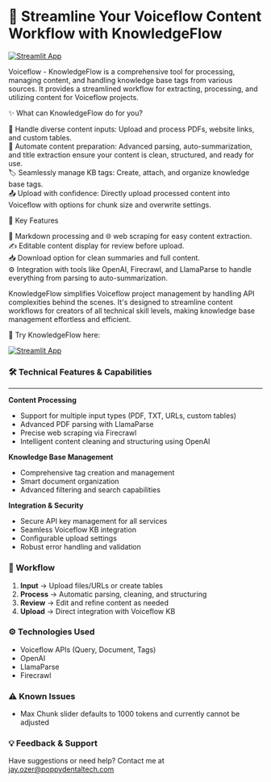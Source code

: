 # 🚀 Streamline Your Voiceflow Content Workflow with KnowledgeFlow

[![Streamlit App](https://static.streamlit.io/badges/streamlit_badge_black_white.svg)](https://voiceflow-knowledgeflow.streamlit.app/)

Voiceflow - KnowledgeFlow is a comprehensive tool for processing, managing content, and handling knowledge base tags from various sources. It provides a streamlined workflow for extracting, processing, and utilizing content for Voiceflow projects.

✨ What can KnowledgeFlow do for you?

📂 Handle diverse content inputs: Upload and process PDFs, website links, and custom tables.  
🤖 Automate content preparation: Advanced parsing, auto-summarization, and title extraction ensure your content is clean, structured, and ready for use.   
🏷️ Seamlessly manage KB tags: Create, attach, and organize knowledge base tags.  
📤 Upload with confidence: Directly upload processed content into Voiceflow with options for chunk size and overwrite settings.  

🔑 Key Features

📝 Markdown processing and 🌐 web scraping for easy content extraction.  
✍️ Editable content display for review before upload.  
📥 Download option for clean summaries and full content.  
⚙️ Integration with tools like OpenAI, Firecrawl, and LlamaParse to handle everything from parsing to auto-summarization.  

KnowledgeFlow simplifies Voiceflow project management by handling API complexities behind the scenes. It's designed to streamline content workflows for creators of all technical skill levels, making knowledge base management effortless and efficient.  

🎯 Try KnowledgeFlow here:  

[![Streamlit App](https://static.streamlit.io/badges/streamlit_badge_black_white.svg)](https://voiceflow-knowledgeflow.streamlit.app/)


### 🛠️ Technical Features & Capabilities
___

**Content Processing**
- Support for multiple input types (PDF, TXT, URLs, custom tables)
- Advanced PDF parsing with LlamaParse
- Precise web scraping via Firecrawl
- Intelligent content cleaning and structuring using OpenAI

**Knowledge Base Management**
- Comprehensive tag creation and management
- Smart document organization
- Advanced filtering and search capabilities

**Integration & Security**
- Secure API key management for all services
- Seamless Voiceflow KB integration
- Configurable upload settings
- Robust error handling and validation

### 🔄 Workflow

1. **Input** → Upload files/URLs or create tables
2. **Process** → Automatic parsing, cleaning, and structuring
3. **Review** → Edit and refine content as needed
4. **Upload** → Direct integration with Voiceflow KB

### ⚙️ Technologies Used
- Voiceflow APIs (Query, Document, Tags)
- OpenAI
- LlamaParse
- Firecrawl

### ⚠️ Known Issues
- Max Chunk slider defaults to 1000 tokens and currently cannot be adjusted 

### 💡 Feedback & Support
Have suggestions or need help? Contact me at jay.ozer@poppydentaltech.com